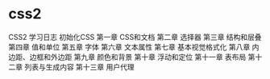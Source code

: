 # css2
CSS2 学习日志
初始化CSS
第一章 CSS和文档
第二章 选择器
第三章 结构和层叠
第四章 值和单位
第五章 字体
第六章 文本属性
第七章 基本视觉格式化
第八章 内边距、边框和外边距
第九章 颜色和背景
第十章 浮动和定位
第十一章 表布局
第十二章 列表与生成内容
第十三章 用户代理
